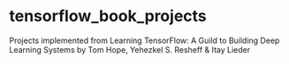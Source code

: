 # tensorflow_book_projects
Projects implemented from Learning TensorFlow: A Guild to Building Deep Learning Systems by Tom Hope, Yehezkel S. Resheff &amp; Itay Lieder
